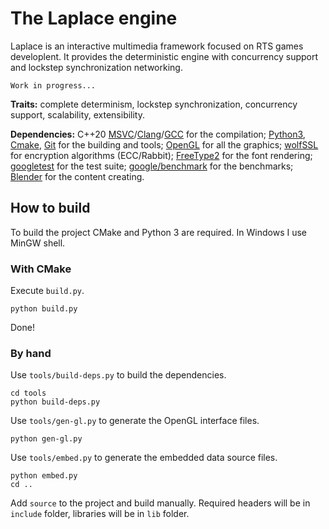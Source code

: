 #   The Laplace engine
Laplace is an interactive multimedia framework focused on RTS games developlent. It provides the deterministic engine with concurrency support and lockstep synchronization networking.

    Work in progress...

**Traits:** complete determinism, lockstep synchronization, concurrency support, scalability, extensibility.

**Dependencies:** C++20 [MSVC](https://visualstudio.microsoft.com/ru/vs/features/cplusplus/)/[Clang](https://clang.llvm.org/)/[GCC](https://gcc.gnu.org/) for the compilation; [Python3](https://www.python.org/), [Cmake](https://cmake.org/), [Git](https://git-scm.com/) for the building and tools; [OpenGL](https://www.khronos.org/registry/OpenGL/index_gl.php) for all the graphics; [wolfSSL](https://github.com/wolfSSL/wolfssl) for encryption algorithms (ECC/Rabbit); [FreeType2](https://gitlab.freedesktop.org/freetype/freetype) for the font rendering; [googletest](https://github.com/google/googletest) for the test suite; [google/benchmark](https://github.com/google/benchmark) for the benchmarks; [Blender](https://www.blender.org/) for the content creating.

##  How to build
To build the project CMake and Python 3 are required. In Windows I use MinGW shell.

### With CMake
Execute `build.py`.

    python build.py

Done!

### By hand
Use `tools/build-deps.py` to build the dependencies.

    cd tools
    python build-deps.py

Use `tools/gen-gl.py` to generate the OpenGL interface files.

    python gen-gl.py

Use `tools/embed.py` to generate the embedded data source files.

    python embed.py
    cd ..

Add `source` to the project and build manually. Required headers will be in `include` folder, libraries will be in `lib` folder.
